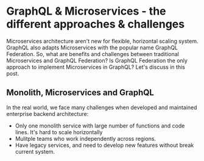 # GraphQL & Microservices - the different approaches & challenges

Microservices architecture aren't new for flexible, horizontal scaling system. GraphQL also adapts Microservices with the popular name GraphQL Federation. So, what are benefits and challenges between traditional Microservices and GraphQL Federation? Is GraphQL Federation the only approach to implement Microservices in GraphQL? Let's discuss in this post.

## Monolith, Microservices and GraphQL

In the real world, we face many challenges when developed and maintained enterprise backend architecture:
- Only one monolith service with large number of functions and code lines. It's hard to scale horizontally
- Mulitple teams who work independently across regions.
- Have legacy services, and need to develop new features without break current system.
